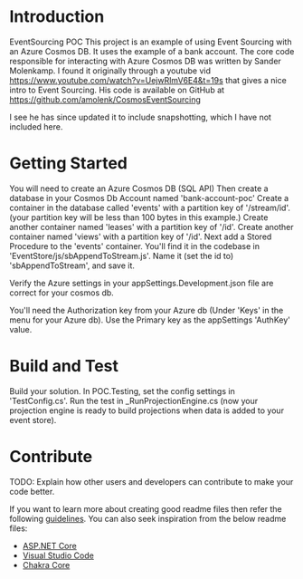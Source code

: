 # Introduction 
EventSourcing POC
This project is an example of using Event Sourcing with an Azure Cosmos DB. 
It uses the example of a bank account.
The core code responsible for interacting with Azure Cosmos DB was written by Sander 
Molenkamp. I found it originally through a youtube vid https://www.youtube.com/watch?v=UejwRlmV6E4&t=19s
that gives a nice intro to Event Sourcing. His code is available on GitHub at https://github.com/amolenk/CosmosEventSourcing

I see he has since updated it to include snapshotting, which I have not included here.


# Getting Started
You will need to create an Azure Cosmos DB (SQL API)
Then create a database in your Cosmos Db Account named 'bank-account-poc'
Create a container in the database called 'events'
 with a partition key of '/stream/id'. (your partition key will be less than 100 bytes in this example.)
Create another container named 'leases' with a partition key of '/id'.
Create another container named 'views' with a partition key of '/id'.
Next add a Stored Procedure to the 'events' container. You'll find it in the codebase
in 'EventStore/js/sbAppendToStream.js'. Name it (set the id to) 'sbAppendToStream', and save it.

Verify the Azure settings in your appSettings.Development.json file are correct for your 
cosmos db.

You'll need the Authorization key from your Azure db (Under 'Keys' in the menu for your Azure db). 
Use the Primary key as the appSettings 'AuthKey' value.




# Build and Test
Build your solution.
In POC.Testing, set the config settings in 'TestConfig.cs'.
Run the test in _RunProjectionEngine.cs (now your projection engine is ready to build projections
when data is added to your event store).



# Contribute
TODO: Explain how other users and developers can contribute to make your code better. 

If you want to learn more about creating good readme files then refer the following [guidelines](https://docs.microsoft.com/en-us/azure/devops/repos/git/create-a-readme?view=azure-devops). You can also seek inspiration from the below readme files:
- [ASP.NET Core](https://github.com/aspnet/Home)
- [Visual Studio Code](https://github.com/Microsoft/vscode)
- [Chakra Core](https://github.com/Microsoft/ChakraCore)